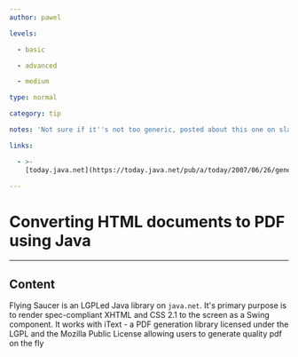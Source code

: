 ```yaml
---
author: pawel

levels:

  - basic

  - advanced

  - medium

type: normal

category: tip

notes: 'Not sure if it''s not too generic, posted about this one on slack already.'

links:

  - >-
    [today.java.net](https://today.java.net/pub/a/today/2007/06/26/generating-pdfs-with-flying-saucer-and-itext.html){website}

---
```

# Converting HTML documents to PDF using Java

---
## Content

Flying Saucer is an LGPLed Java library on `java.net`. It's primary purpose is to render spec-compliant XHTML and CSS 2.1 to the screen as a Swing component. It works with iText - a PDF generation library licensed under the LGPL and the Mozilla Public License allowing users to generate quality pdf on the fly